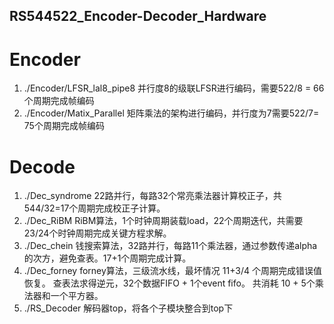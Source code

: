 ## RS544522_Encoder-Decoder_Hardware

# Encoder
1. ./Encoder/LFSR_lal8_pipe8 并行度8的级联LFSR进行编码，需要522/8 = 66个周期完成帧编码
2. ./Encoder/Matix_Parallel  矩阵乘法的架构进行编码，并行度为7需要522/7= 75个周期完成帧编码

# Decode
1. ./Dec_syndrome            22路并行，每路32个常亮乘法器计算校正子，共544/32=17个周期完成校正子计算。
2. ./Dec_RiBM                RiBM算法，1个时钟周期装载load，22个周期迭代，共需要23/24个时钟周期完成关键方程求解。
3. ./Dec_chein               钱搜索算法，32路并行，每路11个乘法器，通过参数传递alpha的次方，避免查表。17+1个周期完成计算。
4. ./Dec_forney              forney算法，三级流水线，最坏情况 11+3/4 个周期完成错误值恢复。
                             查表法求得逆元，32个数据FIFO + 1个event fifo。 共消耗 10 + 5个乘法器和一个平方器。
5. ./RS_Decoder              解码器top，将各个子模块整合到top下